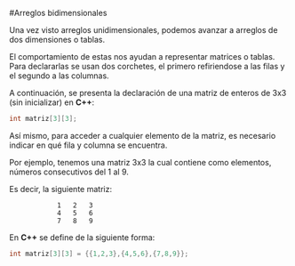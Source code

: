 #Arreglos bidimensionales

Una vez visto arreglos unidimensionales, podemos avanzar a arreglos de dos dimensiones o tablas.

El comportamiento de estas nos ayudan a representar matrices o tablas. Para declararlas se usan dos corchetes, el primero refiriendose a las filas y el segundo a las columnas.

A continuación, se presenta la declaración de una matriz de enteros de 3x3 (sin inicializar) en **C++**:

```cpp
int matriz[3][3];
```

Así mismo, para acceder a cualquier elemento de la matriz, es necesario indicar en qué fila y columna se encuentra.

Por ejemplo, tenemos una matriz 3x3 la cual contiene como elementos, números consecutivos del 1 al 9.

Es decir, la siguiente matriz:

                1   2   3
                4   5   6
                7   8   9

En **C++** se define de la siguiente forma:

```cpp
int matriz[3][3] = {{1,2,3},{4,5,6},{7,8,9}};
```


